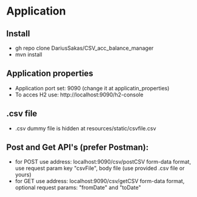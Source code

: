 # Application
## Install
* gh repo clone DariusSakas/CSV_acc_balance_manager
* mvn install
## Application properties
* Application port set: 9090 (change it at applicatin_properties)
* To acces H2 use: http://localhost:9090/h2-console
## .csv file
 * .csv dummy file is hidden at resources/static/csvfile.csv
## Post and Get API's (prefer Postman):
 * for POST use address: localhost:9090/csv/postCSV
 form-data format, use request param key "csvFile", body file (use provided .csv file or yours)
 * for GET use address: localhost:9090/csv/getCSV
  form-data format, optional request params: "fromDate" and "toDate"
